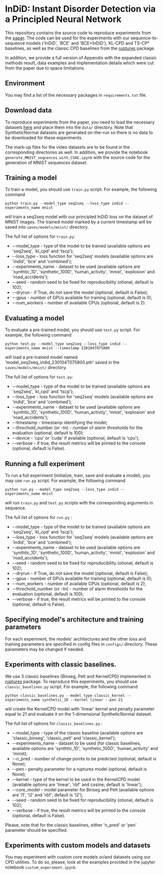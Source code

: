 # InDiD: Instant Disorder Detection via a Principled Neural Network
This repository contains the source code to reproduce experiments from the [paper](https://dl.acm.org/doi/abs/10.1145/3503161.3548182). The code can be used for the experiments with our sequence-to-sequence models ('InDiD', 'BCE' and 'BCE+InDiD'), KL-CPD and TS-CP&#x00B2; baselines, as well as the classic CPD baselines from the [ruptures](https://github.com/deepcharles/ruptures) package.

In addition, we provide a full version of Appendix with the expanded classic methods result, data examples and implementation details which were cut from the paper due to space limitations.

## Environment
You may find a list of the necessary packages in `requirements.txt` file.

## Download data
To reproduce experiments from the paper, you need to load the necessary datasets [here](https://disk.yandex.ru/d/_PQyni3AhyLu5g) and place them into the `data/` directory. Note that SyntheticNormal datasets are generated on-the-run so there is no data to be downloaded for these experiments.

The mark-up files for the video datasets are to be found in the corresponding directories as well. In addition, we provide the notebook `generate_MNIST_sequences_with_CVAE.ipynb` with the source code for the generation of MNIST sequences dataset.

## Training a model
To train a model, you should use `train.py` script. For example, the following command 
```
python train.py --model_type seq2seq --loss_type indid --experiments_name mnist
``` 
will train a seq2seq model with our principled InDiD loss on the dataset of MNIST images. The trained model marked by a current timestamp will be saved into `saves/models/mnist/` directory.

The full list of options for `train.py`:
  * --model_type - type of the model to be trained (available options are 'seq2seq', 'kl_cpd' and 'tscp');
  * --loss_type - loss function for 'seq2seq' models (available options are 'indid', 'bce' and 'combined');
  * --experiments_name - dataset to be used (available options are 'synthtic_1D', 'synthetic_100D', 'human_activity', 'mnist', 'explosion' and 'road_accidents');
  * --seed - random seed to be fixed for reproducibility (otional, default is 102);
  * --dryrun - if True, do not save the model (optional, default is False);
  * --gpus - number of GPUs available for training (optional, default is 0);
  * --num_workers - number of available CPUs (optional, default is 2).

## Evaluating a model
To evaluate a pre-trained model, you should use `test.py` script. For example, the following command
```
python test.py --model_type seq2seq --loss_type indid --experiments_name mnist --timestamp 230104T075800
```
will load a pre-trained model named 'model_seq2seq_indid_230104T075800.pth' saved in the `saves/models/mnist/` directory.

The full list of options for `test.py`:
  * --model_type - type of the model to be trained (available options are 'seq2seq', 'kl_cpd' and 'tscp');
  * --loss_type - loss function for 'seq2seq' models (available options are 'indid', 'bce' and 'combined');
  * --experiments_name - dataset to be used (available options are 'synthtic_1D', 'synthetic_100D', 'human_activity', 'mnist', 'explosion' and 'road_accidents');
  * --timestamp - timestamp identifying the model;
  * --threchold_number (or -tn) - number of alarm thresholds for the evaluation (optional, default is 100);
  * --device - 'cpu' or 'cuda' if available (optional, default is 'cpu');
  * --verbose - if true, the result metrics will be printed to the console (optional, default is False).

## Running a full experiment
To run a full experiment (initialize, train, save and evaluate a model), you may use `run.py` script. For example, the following command
```
python run.py --model_type seq2seq --loss_type indid --experiments_name mnist 
```
will run `train.py` and `test.py` scripts with the corresponding arguments in sequence.

The full list of options for `run.py` :
  * --model_type - type of the model to be trained (available options are 'seq2seq', 'kl_cpd' and 'tscp');
  * --loss_type - loss function for 'seq2seq' models (available options are 'indid', 'bce' and 'combined');
  * --experiments_name - dataset to be used (available options are 'synthtic_1D', 'synthetic_100D', 'human_activity', 'mnist', 'explosion' and 'road_accidents');
  * --seed - random seed to be fixed for reproducibility (otional, default is 102);
  * --dryrun - if True, do not save the model (optional, default is False);
  * --gpus - number of GPUs available for training (optional, default is 0);
  * --num_workers - number of available CPUs (optional, default is 2);
  * --threchold_number (or -tn) - number of alarm thresholds for the evaluation (optional, default is 100);
  * --verbose - if true, the result metrics will be printed to the console (optional, default is False).

## Specifying model's architecture and training parameters
For each experiment, the models' architectures and the other loss and training parameters are specified in config files in `configs/` directory. These parameters may be changed if needed.

## Experiments with classic baselines.
We use 3 classic baselines (Binseg, Pelt and KernelCPD) implemented in [ruptures](https://github.com/deepcharles/ruptures) package. To reproduce this experiments, you should use `classic_baselines.py` script. For example, the following command
```
python classic_baselines.py --model_type classic_kernel --experiments_name synthetic_1D --kernel linear --pen 21
```
will create the KernelCPD model with 'linear' kernel and penalty parameter equal to 21 and evaluate it on the 1-dimensional SyntheticNormal dataset.

The full list of options for `classic_baselines.py` :
  * --model_type - type of the classic baseline (available options are 'classic_binseg', 'classic_pelt' and 'classic_kernel');
  * --experiments_name - dataset to be used (for classic baselines, available options are 'synthtic_1D', 'synthetic_100D', 'human_activity' and 'mnist);
  * --n_pred - number of change points to be predicted (optional, default is None);
  * --pen - penalty parameter  for a ruptures model (optional, default is None);
  * --kernel - type of the kernel to be used in the KernelCPD model (available options are 'linear', 'rbf' and cosine; default is 'linear');
  * --core_model - model parameter for Binseg and Pelt (available options are 'l1', 'l2' and 'rbf'; default is 'l2');
  * --seed - random seed to be fixed for reproducibility (otional, default is 102);
  * --verbose - if true, the result metrics will be printed to the console (optional, default is False).
  
Please, note that for the classic baselines, either 'n_pred' or 'pen' parameter should be specified.

## Experiments with custom models and datasets
You may experiment with custom core models or/and datasets using our CPD utilities. To do so, please, look at the examples provided in the jupyter notebook `custom_experiment.ipynb`.
